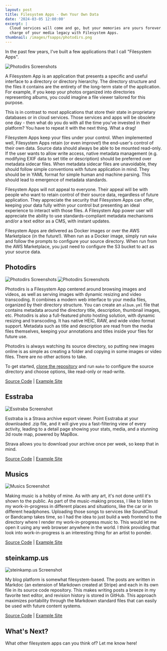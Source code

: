 ```yaml
---
layout: post
title: Filesystem Apps - Own Your Own Data
date: '2024-03-05 12:00:00'
excerpt: |
  Cloud services will come and go, but your memories are yours forever. Take
  charge of your media legacy with Filesystem Apps.
thumbnail: /images/fsapps/photodirs.png
---
```


In the past few years, I've built a few applications that I call "Filesystem Apps".

![Photodirs Screenshots](https://github.com/zsteinkamp/photodirs/raw/main/images/light-mode.png)

A Filesystem App is an application that presents a specific and useful interface to a directory or directory hierarchy. The directory structure and the files it contains are the entirety of the long-term state of the application. For example, if you keep your photos organized into directories representing albums, you could imagine a file viewer tailored for this purpose.

This is in contrast to most applications that store their state in proprietary databases or in cloud services. Those services and apps will be obsolete one day - then what do you do with all the time you've invested in their platform? You have to repeat it with the next thing. What a drag!

Filesystem Apps keep your files under your control. When implemented well, Filesystem Apps retain (or even improve!) the end-user's control of their own data. Source data should always be able to be mounted read-only. If the user wants to allow write access, native metadata management (e.g. modifying EXIF data to set title or description) should be preferred over metadata sidecar files. When metadata sidecar files are unavoidable, they should follow simple conventions with future application in mind. They should be in YAML format for simple human and machine parsing. This should lead to emergence of metadata standards.

Filesystem Apps will not appeal to everyone. Their appeal will be with people who want to retain control of their source data, regardless of future application. They appreciate the security that Filesystem Apps can offer, keeping your data fully within your control but presenting an ideal experience to interact with those files. A Filesystem App power user will appreciate the ability to use standards-compliant metadata mechanisms and/or a text editor as a CMS, with instant updates.

Filesystem Apps are delivered as Docker images or over the AWS Marketplace (in the future!). When run as a Docker image, simply run `make` and follow the prompts to configure your source directory. When run from the AWS Marketplace, you just need to configure the S3 bucket to act as your source data.

## Photodirs

![Photodirs Screenshots](https://github.com/zsteinkamp/photodirs/raw/main/images/light-mode.png)
![Photodirs Screenshots](https://github.com/zsteinkamp/photodirs/raw/main/images/photo-page.png)

Photodirs is a Filesystem App centered around browsing images and videos, as well as serving images with dynamic resizing and video transcoding. It combines a modern web interface to your media files, organized by their directory structure. You can create an `album.yml` file that contains metadata around the directory title, description, thumbnail images, etc. Photodirs is also a full-featured photo hosting solution, with dynamic resizing and transcoding. It has native HEIC, RAW, and wide video format support. Metadata such as title and description are read from the media files themselves, keeping your annotations and titles inside your files for future use.

Photodirs is always watching its source directory, so putting new images online is as simple as creating a folder and copying in some images or video files. There are no other actions to take.

To get started, [clone the repository](https://github.com/zsteinkamp/photodirs) and run `make` to configure the source directory and choose options, like read-only or read-write.

[Source Code](https://github.com/zsteinkamp/photodirs) | [Example Site](https://photos.steinkamp.us/)

## Esstraba

![Esstraba Screenshot](https://github.com/zsteinkamp/esstraba/raw/main/screenshot.png)

Esstraba is a Strava archive export viewer. Point Esstraba at your downloaded .zip file, and it will give you a fast-filtering view of every activity, leading to a detail page showing your stats, media, and a stunning 3d route map, powered by MapBox.

Strava allows you to download your archive once per week, so keep that in mind.

[Source Code](https://github.com/zsteinkamp/esstraba) | [Example Site](https://esstraba.steinkamp.us/)

## Musics

![Musics Screenshot](https://github.com/zsteinkamp/musics/raw/main/public/screenshot2.png)

Making music is a hobby of mine. As with any art, it's not done until it's shown to the public. As part of the music-making process, I like to listen to my work-in-progress in different places and situations, like the car or in different headphones. Uploading those songs to services like SoundCloud or Bandcamp takes time, so I had the idea to just build a web frontend to the directory where I render my work-in-progress music to. This would let me open it using any web browser anywhere in the world. I think providing that look into work-in-progress is an interesting thing for an artist to ponder.

[Source Code](https://github.com/zsteinkamp/musics) | [Example Site](https://musics.steinkamp.us/)

## steinkamp.us

![steinkamp.us Screenshot](https://github.com/zsteinkamp/steinkamp.us/raw/main/screenshot.png)

My blog platform is somewhat filesystem-based. The posts are written in Markdoc (an extension of Markdown created at Stripe) and each in its own file in its source code repository. This makes writing posts a breeze in my favorite text editor, and revision history is stored in GitHub. This approach maximizes portability through the Markdown standard files that can easily be used with future content systems.

[Source Code](https://github.com/zsteinkamp/steinkamp.us) | [Example Site](https://steinkamp.us/)

## What's Next?

What other filesystem apps can you think of? Let me know here!

